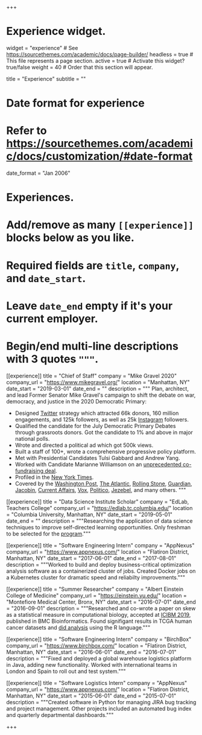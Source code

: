 +++
# Experience widget.
widget = "experience"  # See https://sourcethemes.com/academic/docs/page-builder/
headless = true  # This file represents a page section.
active = true  # Activate this widget? true/false
weight = 40  # Order that this section will appear.

title = "Experience"
subtitle = ""

# Date format for experience
#   Refer to https://sourcethemes.com/academic/docs/customization/#date-format
date_format = "Jan 2006"

# Experiences.
#   Add/remove as many `[[experience]]` blocks below as you like.
#   Required fields are `title`, `company`, and `date_start`.
#   Leave `date_end` empty if it's your current employer.
#   Begin/end multi-line descriptions with 3 quotes `"""`.
[[experience]]
  title = "Chief of Staff"
  company = "Mike Gravel 2020"
  company_url = "https://www.mikegravel.org/"
  location = "Manhattan, NY"
  date_start = "2019-03-01"
  date_end = ""
  description = """
  Plan, architect, and lead Former Senator Mike Gravel's campaign to shift the debate on war, democracy, and justice in the 2020 Democratic Primary:
  
  * Designed [Twitter](https://twitter.com/MikeGravel "Twitter Account") strategy which attracted 66k donors, 160 million engagements, and 125k followers, as well as 25k [Instagram](https://www.instagram.com/mikegravel2020/ "Instagram Account") followers.
  * Qualified the candidate for the July Democratic Primary Debates through grassroots donors. Got the candidate to 1% and above in major national polls.
  * Wrote and directed a political ad which got 500k views.
  * Built a staff of 100+, wrote a comprehensive progressive policy platform.
  * Met with Presidential Candidates Tulsi Gabbard and Andrew Yang.
  * Worked with Candidate Marianne Williamson on an [unprecedented co-fundraising deal](http://nymag.com/intelligencer/2019/07/marianne-williamson-helps-gravel-raise-money-for-debates.html "NYMag Article").
  * Profiled in the [New York Times](https://www.nytimes.com/2019/06/06/magazine/mike-gravel-teens-twitter-presidential-campaign.html "New York Times Profile").
  * Covered by the [Washington Post](https://www.washingtonpost.com/nation/2019/03/21/an-year-old-ex-senator-is-newest-democratic-dark-horse-thanks-acerbic-teens-running-his-twitter/ "Washington Post Article"), [The Atlantic](https://www.theatlantic.com/politics/archive/2019/04/mike-gravels-unlikely-democratic-presidential-campaign/586837/ "Atlantic Article"), [Rolling Stone](https://www.rollingstone.com/politics/politics-news/gravel-2020-810542/ "Rolling Stone Article"), [Guardian](https://www.theguardian.com/us-news/2019/apr/20/mike-gravel-2020-presidential-campaign "Guardian Article"), [Jacobin](https://jacobinmag.com/2019/05/mike-gravel-democratic-primary-anti-imperialism "Jacobin Article"), [Current Affairs](https://www.currentaffairs.org/2019/04/mike-gravels-staff-explain-his-improbable-campaign "Current Affairs Article"), [Vox](https://www.vox.com/policy-and-politics/2019/5/27/18638687/mike-gravel-2020-democratic-presidential-candidates "Vox Article"), [Politico](https://www.politico.com/story/2019/03/20/mike-gravel-president-chapo-trap-house-1230332 "Politico Article"), [Jezebel](https://theslot.jezebel.com/the-great-man-president-is-a-lie-1834624803 "Jezebel Profile"), and many others.
  """

[[experience]]
  title = "Data Science Institute Scholar"
  company = "EdLab, Teachers College"
  company_url = "https://edlab.tc.columbia.edu/"
  location = "Columbia University, Manhattan, NY"
  date_start = "2019-05-01"
  date_end = ""
  description = """Researching the application of data science techniques to improve self-directed learning opportunities. Only freshman to be selected for the [program](https://datascience.columbia.edu/scholars "DSI Scholars")."""

[[experience]]
  title = "Software Engineering Intern"
  company = "AppNexus"
  company_url = "https://www.appnexus.com/"
  location = "Flatiron District, Manhattan, NY"
  date_start = "2017-06-01"
  date_end = "2017-08-01"
  description = """Worked to build and deploy business-critical optimization analysis software as a containerized cluster of jobs. Created Docker jobs on a Kubernetes cluster for dramatic speed and reliabilty improvements."""

[[experience]]
  title = "Summer Researcher"
  company = "Albert Einstein College of Medicine"
  company_url = "https://einstein.yu.edu/"
  location = "Montefiore Medical Center, Bronx, NY"
  date_start = "2016-07-01"
  date_end = "2016-09-01"
  description = """Researched and co-wrote a paper on skew as a statistical measure in computational biology, accepted at [ICIBM 2019](http://icibm2019.org/Schedule.htm "Conference Schedule"), published in BMC Bioinformatics. Found signifigant results in TCGA human cancer datasets and [did analysis](https://github.com/humford/epsilon "Research Code") using the R language."""

[[experience]]
  title = "Software Engineering Intern"
  company = "BirchBox"
  company_url = "https://www.birchbox.com/"
  location = "Flatiron District, Manhattan, NY"
  date_start = "2016-06-01"
  date_end = "2016-07-01"
  description = """Fixed and deployed a global warehouse logistics platform in Java, adding new functionality. Worked with international teams in London and Spain to roll out and test system."""

[[experience]]
  title = "Software Logistics Intern"
  company = "AppNexus"
  company_url = "https://www.appnexus.com/"
  location = "Flatiron District, Manhattan, NY"
  date_start = "2015-06-01"
  date_end = "2015-07-01"
  description = """Created software in Python for managing JIRA bug tracking and project management. Other projects included an automated bug index and quarterly departmental dashboards."""

+++
